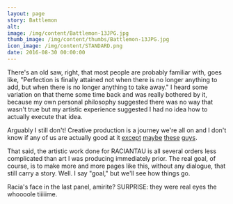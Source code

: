 ```yaml
---
layout: page
story: Battlemon
alt:
image: /img/content/Battlemon-13JPG.jpg
thumb_image: /img/content/thumbs/Battlemon-13JPG.jpg
icon_image: /img/content/STANDARD.png
date: 2016-08-30 00:00:00
---
```


There's an old saw, right, that most people are probably familiar with, goes like, "Perfection is finally attained not when there is no longer anything to add, but when there is no longer anything to take away." I heard some variation on that theme some time back and was really bothered by it, because my own personal philosophy suggested there was no way that wasn't true but my artistic experience suggested I had no idea how to actually execute that idea.

Arguably I still don't! Creative production is a journey we're all on and I don't know if any of us are actually good at it [except](http://www.octopuspie.com) [maybe](http://www.nedroid.com) [these](http://www.harkavagrant.com) [guys](http://www.bohemiandrive.com/).

That said, the artistic work done for RACIANTAU is all several orders less complicated than art I was producing immediately prior. The real goal, of course, is to make more and more pages like this, without any dialogue, that still carry a story. Well. I say "goal," but we'll see how things go.

Racia's face in the last panel, amirite? SURPRISE: they were real eyes the whoooole tiiiiime.
